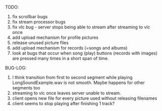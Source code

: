 TODO:
1. fix scrollbar bugs
2. fix stream processor bugs
3. fix vlc bug - server stops being able to stream after streaming to vlc once
4. add upload mechanism for profile pictures
5. release unused picture files
6. add upload mechanism for records (=songs and albums)
7. look at bugs that occur when song (play) buttons (records with images) are pressed many times in a short span of time.


BUG-LOG:
1. I think transition from first to second segment while playing LongSoundExample.wav is not smooth. Maybe happens for other segments too
2. streaming to vlc once leaves server unable to stream.
3. client opens new file for every picture used without releasing filenames
4. client seems to stop playing after finishing 1 track?